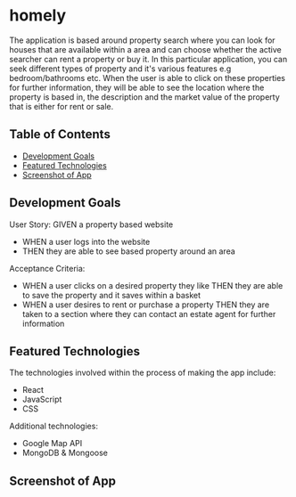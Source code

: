 # homely

The application is based around property search where you can look for houses that are available within a area and can choose whether the active searcher can rent a property or buy it. In this particular application, you can seek different types of property and it's various features e.g bedroom/bathrooms etc. When the user is able to click on these properties for further information, they will be able to see the location where the property is based in, the description and the market value of the property that is either for rent or sale.

## Table of Contents
- [Development Goals](#development-goals)
- [Featured Technologies](#featured-technologies)
- [Screenshot of App](#screenshot-of-app)

## Development Goals

User Story:
GIVEN a property based website
- WHEN a user logs into the website
- THEN they are able to see based property around an area

Acceptance Criteria:
- WHEN a user clicks on a desired property they like 
THEN they are able to save the property and it saves within a basket
- WHEN a user desires to rent or purchase a property
THEN they are taken to a section where they can contact an estate agent for further information

## Featured Technologies

The technologies involved within the process of making the app include:

- React
- JavaScript
- CSS

Additional technologies:
- Google Map API
- MongoDB & Mongoose

## Screenshot of App 



